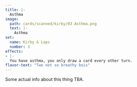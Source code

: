 ```yaml
---
title: |-
  Asthma
image: 
  path: cards/scanned/kirby/03 Asthma.png
  text: |-
    Asthma
set:
  name: Kirby & Laps
  number: 3
effects: 
- |-
  You have asthma, you only draw a card every other turn.
flavor-text: "Two not so breathy bois"
---
```

Some actual info about this thing TBA.
